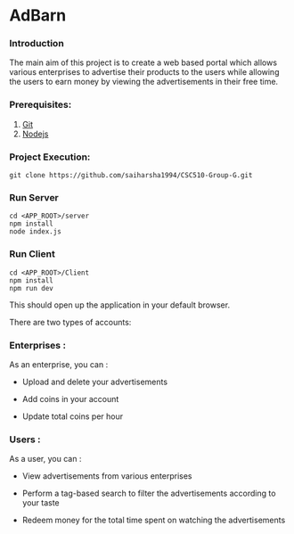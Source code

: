 # AdBarn

### Introduction

The main aim of this project is to create a web based portal which allows various enterprises to advertise their products to the users while allowing the users to earn money by viewing the advertisements in their free time.

### Prerequisites:

1. [Git](https://git-scm.com/downloads)
2. [Nodejs](https://nodejs.org/en/download)

### Project Execution:

```
git clone https://github.com/saiharsha1994/CSC510-Group-G.git
```
### Run Server
```
cd <APP_ROOT>/server
npm install
node index.js
```
### Run Client
```
cd <APP_ROOT>/Client
npm install
npm run dev
```

This should open up the application in your default browser.

There are two types of accounts:

### Enterprises : 

As an enterprise, you can :

  - Upload and delete your advertisements

  - Add coins in your account

  - Update total coins per hour

### Users : 

As a user, you can :


  - View advertisements from various enterprises

  - Perform a tag-based search to filter the advertisements according to your taste
  
  - Redeem money for the total time spent on watching the advertisements
